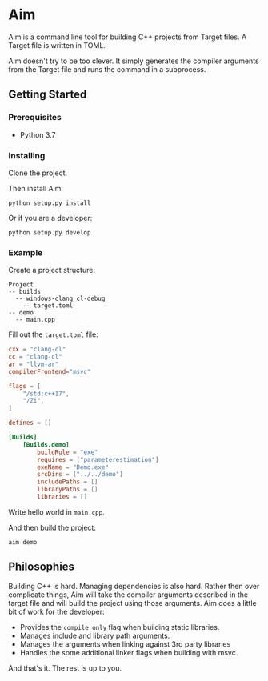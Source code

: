 # Aim
Aim is a command line tool for building C++ projects from Target files. 
A Target file is written in TOML.

Aim doesn't try to be too clever. It simply generates the compiler arguments
from the Target file and runs the command in a subprocess.

## Getting Started
### Prerequisites
* Python 3.7

### Installing
Clone the project.

Then install Aim:
```
python setup.py install
```

Or if you are a developer:
```
python setup.py develop
```

### Example
Create a project structure:
```
Project
-- builds
  -- windows-clang_cl-debug
    -- target.toml
-- demo
  -- main.cpp
```


Fill out the `target.toml` file:
```toml
cxx = "clang-cl"
cc = "clang-cl"
ar = "llvm-ar"
compilerFrontend="msvc"

flags = [
    "/std:c++17",
    "/Zi",
]

defines = []

[Builds]
    [Builds.demo]
        buildRule = "exe"
        requires = ["parameterestimation"]
        exeName = "Demo.exe"
        srcDirs = ["../../demo"]
        includePaths = []
        libraryPaths = []
        libraries = []
```

Write hello world in `main.cpp`.

And then build the project:
```
aim demo
```

## Philosophies
Building C++ is hard. Managing dependencies is also hard. 
Rather then over complicate things, Aim will take the compiler 
arguments described in the target file and will build the project 
using those arguments. 
Aim does a little bit of work for the developer:
* Provides the `compile only` flag when building static libraries.
* Manages include and library path arguments.
* Manages the arguments when linking against 3rd party libraries 
* Handles the some additional linker flags when building with msvc.

And that's it. The rest is up to you.
